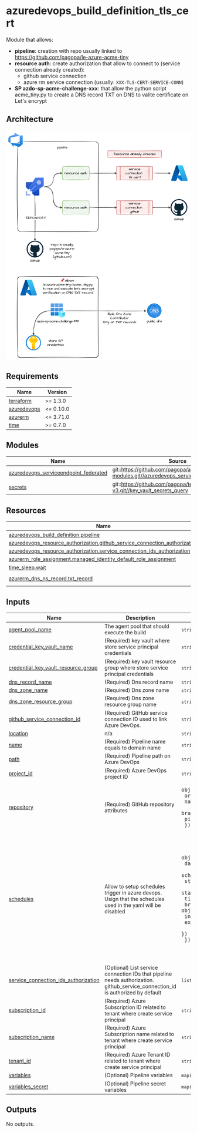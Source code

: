 # azuredevops_build_definition_tls_cert

Module that allows:

* **pipeline**: creation with repo usually linked to <https://github.com/pagopa/le-azure-acme-tiny>
* **resource auth**: create authorization that allow to connect to (service connection already created):
  * github service connection
  * azure rm service connection (usually: `XXX-TLS-CERT-SERVICE-CONN`)
* **SP azdo-sp-acme-challenge-xxx**: that allow the python script acme_tiny.py to create a DNS record TXT on DNS to valite certificate on Let's encrypt

## Architecture

![architecture](./docs/module-arch.drawio.png)

<!-- markdownlint-disable -->
<!-- BEGINNING OF PRE-COMMIT-TERRAFORM DOCS HOOK -->
## Requirements

| Name | Version |
|------|---------|
| <a name="requirement_terraform"></a> [terraform](#requirement\_terraform) | >= 1.3.0 |
| <a name="requirement_azuredevops"></a> [azuredevops](#requirement\_azuredevops) | <= 0.10.0 |
| <a name="requirement_azurerm"></a> [azurerm](#requirement\_azurerm) | <= 3.71.0 |
| <a name="requirement_time"></a> [time](#requirement\_time) | >= 0.7.0 |

## Modules

| Name | Source | Version |
|------|--------|---------|
| <a name="module_azuredevops_serviceendpoint_federated"></a> [azuredevops\_serviceendpoint\_federated](#module\_azuredevops\_serviceendpoint\_federated) | git::https://github.com/pagopa/azuredevops-tf-modules.git//azuredevops_serviceendpoint_federated | v4.0.0 |
| <a name="module_secrets"></a> [secrets](#module\_secrets) | git::https://github.com/pagopa/terraform-azurerm-v3.git//key_vault_secrets_query | v6.15.2 |

## Resources

| Name | Type |
|------|------|
| [azuredevops_build_definition.pipeline](https://registry.terraform.io/providers/microsoft/azuredevops/latest/docs/resources/build_definition) | resource |
| [azuredevops_resource_authorization.github_service_connection_authorization](https://registry.terraform.io/providers/microsoft/azuredevops/latest/docs/resources/resource_authorization) | resource |
| [azuredevops_resource_authorization.service_connection_ids_authorization](https://registry.terraform.io/providers/microsoft/azuredevops/latest/docs/resources/resource_authorization) | resource |
| [azurerm_role_assignment.managed_identity_default_role_assignment](https://registry.terraform.io/providers/hashicorp/azurerm/latest/docs/resources/role_assignment) | resource |
| [time_sleep.wait](https://registry.terraform.io/providers/hashicorp/time/latest/docs/resources/sleep) | resource |
| [azurerm_dns_ns_record.txt_record](https://registry.terraform.io/providers/hashicorp/azurerm/latest/docs/data-sources/dns_ns_record) | data source |

## Inputs

| Name | Description | Type | Default | Required |
|------|-------------|------|---------|:--------:|
| <a name="input_agent_pool_name"></a> [agent\_pool\_name](#input\_agent\_pool\_name) | The agent pool that should execute the build | `string` | `"Azure Pipelines"` | no |
| <a name="input_credential_key_vault_name"></a> [credential\_key\_vault\_name](#input\_credential\_key\_vault\_name) | (Required) key vault where store service principal credentials | `string` | n/a | yes |
| <a name="input_credential_key_vault_resource_group"></a> [credential\_key\_vault\_resource\_group](#input\_credential\_key\_vault\_resource\_group) | (Required) key vault resource group where store service principal credentials | `string` | n/a | yes |
| <a name="input_dns_record_name"></a> [dns\_record\_name](#input\_dns\_record\_name) | (Required) Dns record name | `string` | n/a | yes |
| <a name="input_dns_zone_name"></a> [dns\_zone\_name](#input\_dns\_zone\_name) | (Required) Dns zone name | `string` | n/a | yes |
| <a name="input_dns_zone_resource_group"></a> [dns\_zone\_resource\_group](#input\_dns\_zone\_resource\_group) | (Required) Dns zone resource group name | `string` | n/a | yes |
| <a name="input_github_service_connection_id"></a> [github\_service\_connection\_id](#input\_github\_service\_connection\_id) | (Required) GitHub service connection ID used to link Azure DevOps. | `string` | n/a | yes |
| <a name="input_location"></a> [location](#input\_location) | n/a | `string` | n/a | yes |
| <a name="input_name"></a> [name](#input\_name) | (Required) Pipeline name equals to domain name | `string` | n/a | yes |
| <a name="input_path"></a> [path](#input\_path) | (Required) Pipeline path on Azure DevOps | `string` | n/a | yes |
| <a name="input_project_id"></a> [project\_id](#input\_project\_id) | (Required) Azure DevOps project ID | `string` | n/a | yes |
| <a name="input_repository"></a> [repository](#input\_repository) | (Required) GitHub repository attributes | <pre>object({<br>    organization   = string<br>    name           = string<br>    branch_name    = string<br>    pipelines_path = string<br>  })</pre> | n/a | yes |
| <a name="input_schedules"></a> [schedules](#input\_schedules) | Allow to setup schedules trigger in azure devops. Usign that the schedules used in the yaml will be disabled | <pre>object({<br>    days_to_build              = list(string)<br>    schedule_only_with_changes = bool<br>    start_hours                = number<br>    start_minutes              = number<br>    time_zone                  = string<br>    branch_filter = object({<br>      include = list(string)<br>      exclude = list(string)<br>    })<br>  })</pre> | <pre>{<br>  "branch_filter": {<br>    "exclude": [],<br>    "include": [<br>      "main",<br>      "master"<br>    ]<br>  },<br>  "days_to_build": [<br>    "Mon"<br>  ],<br>  "schedule_only_with_changes": false,<br>  "start_hours": 1,<br>  "start_minutes": 0,<br>  "time_zone": "(UTC+01:00) Amsterdam, Berlin, Bern, Rome, Stockholm, Vienna"<br>}</pre> | no |
| <a name="input_service_connection_ids_authorization"></a> [service\_connection\_ids\_authorization](#input\_service\_connection\_ids\_authorization) | (Optional) List service connection IDs that pipeline needs authorization. github\_service\_connection\_id is authorized by default | `list(string)` | `null` | no |
| <a name="input_subscription_id"></a> [subscription\_id](#input\_subscription\_id) | (Required) Azure Subscription ID related to tenant where create service principal | `string` | n/a | yes |
| <a name="input_subscription_name"></a> [subscription\_name](#input\_subscription\_name) | (Required) Azure Subscription name related to tenant where create service principal | `string` | n/a | yes |
| <a name="input_tenant_id"></a> [tenant\_id](#input\_tenant\_id) | (Required) Azure Tenant ID related to tenant where create service principal | `string` | n/a | yes |
| <a name="input_variables"></a> [variables](#input\_variables) | (Optional) Pipeline variables | `map(any)` | `null` | no |
| <a name="input_variables_secret"></a> [variables\_secret](#input\_variables\_secret) | (Optional) Pipeline secret variables | `map(any)` | `null` | no |

## Outputs

No outputs.
<!-- END OF PRE-COMMIT-TERRAFORM DOCS HOOK -->
